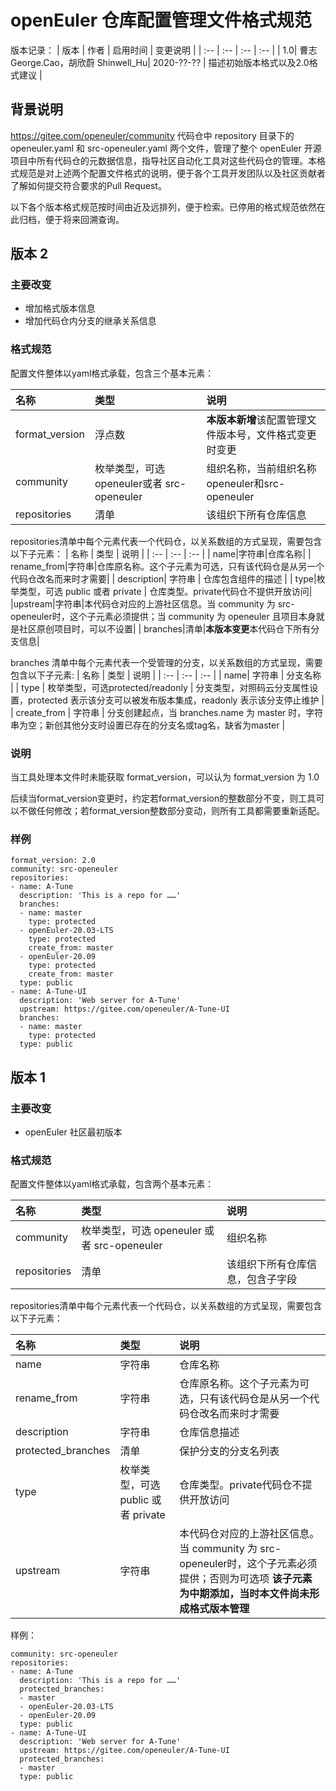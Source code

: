 # openEuler 仓库配置管理文件格式规范

版本记录：
| 版本 | 作者 | 启用时间 | 变更说明 |
| :-- | :-- | :-- | :-- |
| 1.0| 曹志 George.Cao，胡欣蔚 Shinwell_Hu|  2020-??-?? | 描述初始版本格式以及2.0格式建议 |

## 背景说明

https://gitee.com/openeuler/community 代码仓中 repository 目录下的 openeuler.yaml 和 src-openeuler.yaml 两个文件，管理了整个 openEuler 开源项目中所有代码仓的元数据信息，指导社区自动化工具对这些代码仓的管理。本格式规范是对上述两个配置文件格式的说明，便于各个工具开发团队以及社区贡献者了解如何提交符合要求的Pull Request。

以下各个版本格式规范按时间由近及远排列，便于检索。已停用的格式规范依然在此归档，便于将来回溯查询。

##  版本 2

### 主要改变
- 增加格式版本信息
- 增加代码仓内分支的继承关系信息

### 格式规范

配置文件整体以yaml格式承载，包含三个基本元素：

| 名称 | 类型 | 说明 |
| :-- | :-- | :-- |
|format_version| 浮点数 |**本版本新增**该配置管理文件版本号，文件格式变更时变更|
|community| 枚举类型，可选 openeuler或者 src-openeuler|组织名称，当前组织名称openeuler和src-openeuler|
|repositories|清单|该组织下所有仓库信息|

repositories清单中每个元素代表一个代码仓，以关系数组的方式呈现，需要包含以下子元素：
| 名称 | 类型 | 说明 |
| :-- | :-- | :-- |
| name|字符串|仓库名称|
| rename_from|字符串|仓库原名称。这个子元素为可选，只有该代码仓是从另一个代码仓改名而来时才需要|
| description| 字符串 | 仓库包含组件的描述 |
| type|枚举类型，可选 public 或者 private | 仓库类型。private代码仓不提供开放访问|
|upstream|字符串|本代码仓对应的上游社区信息。当 community 为 src-openeuler时，这个子元素必须提供；当 community 为 openeuler 且项目本身就是社区原创项目时，可以不设置|
| branches|清单|**本版本变更**本代码仓下所有分支信息|

branches 清单中每个元素代表一个受管理的分支，以关系数组的方式呈现，需要包含以下子元素:
| 名称 | 类型 | 说明 |
| :-- | :-- | :-- |
| name| 字符串 | 分支名称 |
| type | 枚举类型，可选protected/readonly |  分支类型，对照码云分支属性设置，protected 表示该分支可以被发布版本集成，readonly 表示该分支停止维护 |
| create_from | 字符串 | 分支创建起点，当 branches.name 为 master 时，字符串为空；新创其他分支时设置已存在的分支名或tag名，缺省为master |

### 说明
当工具处理本文件时未能获取 format_version，可以认为 format_version 为 1.0

后续当format_version变更时，约定若format_version的整数部分不变，则工具可以不做任何修改；若format_version整数部分变动，则所有工具都需要重新适配。

### 样例
```
format_version: 2.0
community: src-openeuler
repositories:
- name: A-Tune
  description: 'This is a repo for ……'
  branches:
  - name: master
    type: protected
  - openEuler-20.03-LTS
    type: protected
    create_from: master
  - openEuler-20.09
    type: protected
    create_from: master
  type: public
- name: A-Tune-UI
  description: 'Web server for A-Tune'
  upstream: https://gitee.com/openeuler/A-Tune-UI
  branches:
  - name: master
    type: protected
  type: public
```

## 版本 1

### 主要改变
- openEuler 社区最初版本

### 格式规范

配置文件整体以yaml格式承载，包含两个基本元素：

| 名称 | 类型 | 说明 |
| :-- | :-- | :-- |
| community| 枚举类型，可选 openeuler 或者 src-openeuler | 组织名称|
| repositories| 清单 | 该组织下所有仓库信息，包含子字段 |

repositories清单中每个元素代表一个代码仓，以关系数组的方式呈现，需要包含以下子元素：

| 名称 | 类型 | 说明 |
| :-- | :-- | :-- |
| name | 字符串 |  仓库名称 |
| rename_from|字符串|仓库原名称。这个子元素为可选，只有该代码仓是从另一个代码仓改名而来时才需要|
| description | 字符串 | 仓库信息描述|
| protected_branches| 清单 | 保护分支的分支名列表|
| type| 枚举类型，可选 public 或者 private | 仓库类型。private代码仓不提供开放访问|
|upstream|字符串|本代码仓对应的上游社区信息。当 community 为 src-openeuler时，这个子元素必须提供；否则为可选项 **该子元素为中期添加，当时本文件尚未形成格式版本管理**|

样例：

```
community: src-openeuler
repositories:
- name: A-Tune
  description: 'This is a repo for ……'
  protected_branches:
  - master
  - openEuler-20.03-LTS
  - openEuler-20.09
  type: public
- name: A-Tune-UI
  description: 'Web server for A-Tune'
  upstream: https://gitee.com/openeuler/A-Tune-UI
  protected_branches:
  - master
  type: public
```


